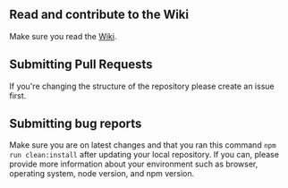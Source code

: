 ## Read and contribute to the Wiki

Make sure you read the [Wiki](https://github.com/AngularClass/angular2-webpack-starter/wiki).

## Submitting Pull Requests

If you're changing the structure of the repository please create an issue first.

## Submitting bug reports

Make sure you are on latest changes and that you ran this command `npm run clean:install` after updating your local repository. If you can, please provide more information about your environment such as browser, operating system, node version, and npm version.
